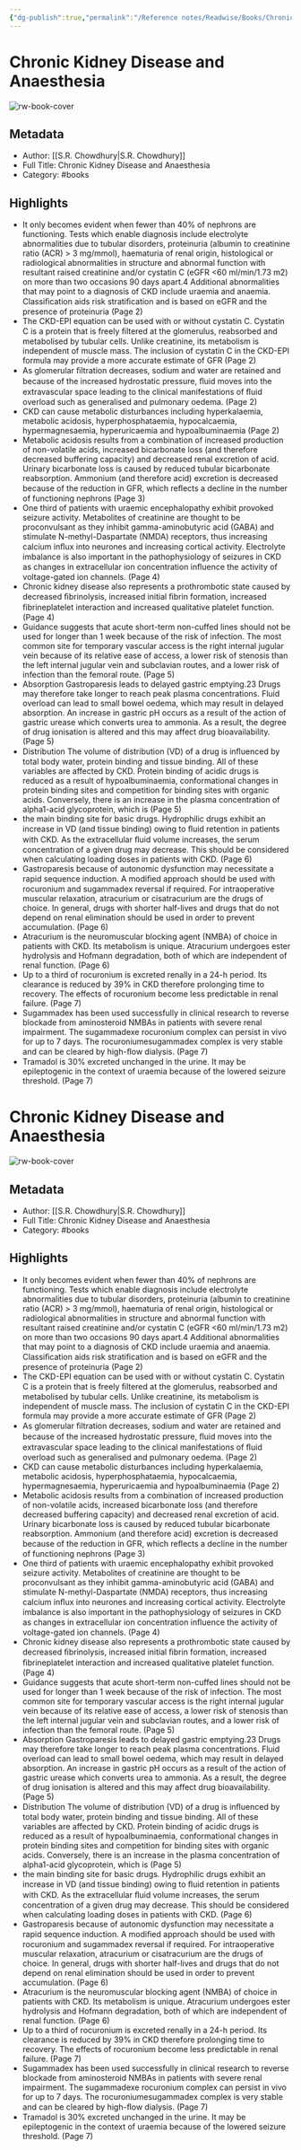 ```yaml
---
{"dg-publish":true,"permalink":"/Reference notes/Readwise/Books/Chronic Kidney Disease and Anaesthesia/"}
---
```


# Chronic Kidney Disease and Anaesthesia

![rw-book-cover](https://readwise-assets.s3.amazonaws.com/static/images/default-book-icon-3.40504e56b01b.png)

## Metadata
- Author: [[S.R. Chowdhury\|S.R. Chowdhury]]
- Full Title: Chronic Kidney Disease and Anaesthesia
- Category: #books

## Highlights
- It only becomes evident when fewer than 40% of nephrons are functioning. Tests which enable diagnosis include electrolyte abnormalities due to tubular disorders, proteinuria (albumin to creatinine ratio (ACR) > 3 mg/mmol), haematuria of renal origin, histological or radiological abnormalities in structure and abnormal function with resultant raised creatinine and/or cystatin C (eGFR <60 ml/min/1.73 m2) on more than two occasions 90 days apart.4 Additional abnormalities that may point to a diagnosis of CKD include uraemia and anaemia. Classiﬁcation aids risk stratiﬁcation and is based on eGFR and the presence of proteinuria (Page 2)
- The CKD-EPI equation can be used with or without cystatin C. Cystatin C is a protein that is freely ﬁltered at the glomerulus, reabsorbed and metabolised by tubular cells. Unlike creatinine, its metabolism is independent of muscle mass. The inclusion of cystatin C in the CKD-EPI formula may provide a more accurate estimate of GFR (Page 2)
- As glomerular ﬁltration decreases, sodium and water are retained and because of the increased hydrostatic pressure, ﬂuid moves into the extravascular space leading to the clinical manifestations of ﬂuid overload such as generalised and pulmonary oedema. (Page 2)
- CKD can cause metabolic disturbances including hyperkalaemia, metabolic acidosis, hyperphosphataemia, hypocalcaemia, hypermagnesaemia, hyperuricaemia and hypoalbuminaemia (Page 2)
- Metabolic acidosis results from a combination of increased production of non-volatile acids, increased bicarbonate loss (and therefore decreased buffering capacity) and decreased renal excretion of acid. Urinary bicarbonate loss is caused by reduced tubular bicarbonate reabsorption. Ammonium (and therefore acid) excretion is decreased because of the reduction in GFR, which reﬂects a decline in the number of functioning nephrons (Page 3)
- One third of patients with uraemic encephalopathy exhibit provoked seizure activity. Metabolites of creatinine are thought to be proconvulsant as they inhibit gamma-aminobutyric acid (GABA) and stimulate N-methyl-Daspartate (NMDA) receptors, thus increasing calcium inﬂux into neurones and increasing cortical activity. Electrolyte imbalance is also important in the pathophysiology of seizures in CKD as changes in extracellular ion concentration inﬂuence the activity of voltage-gated ion channels. (Page 4)
- Chronic kidney disease also represents a prothrombotic state caused by decreased ﬁbrinolysis, increased initial ﬁbrin formation, increased ﬁbrineplatelet interaction and increased qualitative platelet function. (Page 4)
- Guidance suggests that acute short-term non-cuffed lines should not be used for longer than 1 week because of the risk of infection. The most common site for temporary vascular access is the right internal jugular vein because of its relative ease of access, a lower risk of stenosis than the left internal jugular vein and subclavian routes, and a lower risk of infection than the femoral route. (Page 5)
- Absorption Gastroparesis leads to delayed gastric emptying.23 Drugs may therefore take longer to reach peak plasma concentrations. Fluid overload can lead to small bowel oedema, which may result in delayed absorption. An increase in gastric pH occurs as a result of the action of gastric urease which converts urea to ammonia. As a result, the degree of drug ionisation is altered and this may affect drug bioavailability. (Page 5)
- Distribution The volume of distribution (VD) of a drug is inﬂuenced by total body water, protein binding and tissue binding. All of these variables are affected by CKD. Protein binding of acidic drugs is reduced as a result of hypoalbuminaemia, conformational changes in protein binding sites and competition for binding sites with organic acids. Conversely, there is an increase in the plasma concentration of alpha1-acid glycoprotein, which is (Page 5)
- the main binding site for basic drugs. Hydrophilic drugs exhibit an increase in VD (and tissue binding) owing to ﬂuid retention in patients with CKD. As the extracellular ﬂuid volume increases, the serum concentration of a given drug may decrease. This should be considered when calculating loading doses in patients with CKD. (Page 6)
- Gastroparesis because of autonomic dysfunction may necessitate a rapid sequence induction. A modiﬁed approach should be used with rocuronium and sugammadex reversal if required. For intraoperative muscular relaxation, atracurium or cisatracurium are the drugs of choice. In general, drugs with shorter half-lives and drugs that do not depend on renal elimination should be used in order to prevent accumulation. (Page 6)
- Atracurium is the neuromuscular blocking agent (NMBA) of choice in patients with CKD. Its metabolism is unique. Atracurium undergoes ester hydrolysis and Hofmann degradation, both of which are independent of renal function. (Page 6)
- Up to a third of rocuronium is excreted renally in a 24-h period. Its clearance is reduced by 39% in CKD therefore prolonging time to recovery. The effects of rocuronium become less predictable in renal failure. (Page 7)
- Sugammadex has been used successfully in clinical research to reverse blockade from aminosteroid NMBAs in patients with severe renal impairment. The sugammadexe rocuronium complex can persist in vivo for up to 7 days. The rocuroniumesugammadex complex is very stable and can be cleared by high-ﬂow dialysis. (Page 7)
- Tramadol is 30% excreted unchanged in the urine. It may be epileptogenic in the context of uraemia because of the lowered seizure threshold. (Page 7)
# Chronic Kidney Disease and Anaesthesia

![rw-book-cover](https://readwise-assets.s3.amazonaws.com/static/images/default-book-icon-3.40504e56b01b.png)

## Metadata
- Author: [[S.R. Chowdhury\|S.R. Chowdhury]]
- Full Title: Chronic Kidney Disease and Anaesthesia
- Category: #books

## Highlights
- It only becomes evident when fewer than 40% of nephrons are functioning. Tests which enable diagnosis include electrolyte abnormalities due to tubular disorders, proteinuria (albumin to creatinine ratio (ACR) > 3 mg/mmol), haematuria of renal origin, histological or radiological abnormalities in structure and abnormal function with resultant raised creatinine and/or cystatin C (eGFR <60 ml/min/1.73 m2) on more than two occasions 90 days apart.4 Additional abnormalities that may point to a diagnosis of CKD include uraemia and anaemia. Classiﬁcation aids risk stratiﬁcation and is based on eGFR and the presence of proteinuria (Page 2)
- The CKD-EPI equation can be used with or without cystatin C. Cystatin C is a protein that is freely ﬁltered at the glomerulus, reabsorbed and metabolised by tubular cells. Unlike creatinine, its metabolism is independent of muscle mass. The inclusion of cystatin C in the CKD-EPI formula may provide a more accurate estimate of GFR (Page 2)
- As glomerular ﬁltration decreases, sodium and water are retained and because of the increased hydrostatic pressure, ﬂuid moves into the extravascular space leading to the clinical manifestations of ﬂuid overload such as generalised and pulmonary oedema. (Page 2)
- CKD can cause metabolic disturbances including hyperkalaemia, metabolic acidosis, hyperphosphataemia, hypocalcaemia, hypermagnesaemia, hyperuricaemia and hypoalbuminaemia (Page 2)
- Metabolic acidosis results from a combination of increased production of non-volatile acids, increased bicarbonate loss (and therefore decreased buffering capacity) and decreased renal excretion of acid. Urinary bicarbonate loss is caused by reduced tubular bicarbonate reabsorption. Ammonium (and therefore acid) excretion is decreased because of the reduction in GFR, which reﬂects a decline in the number of functioning nephrons (Page 3)
- One third of patients with uraemic encephalopathy exhibit provoked seizure activity. Metabolites of creatinine are thought to be proconvulsant as they inhibit gamma-aminobutyric acid (GABA) and stimulate N-methyl-Daspartate (NMDA) receptors, thus increasing calcium inﬂux into neurones and increasing cortical activity. Electrolyte imbalance is also important in the pathophysiology of seizures in CKD as changes in extracellular ion concentration inﬂuence the activity of voltage-gated ion channels. (Page 4)
- Chronic kidney disease also represents a prothrombotic state caused by decreased ﬁbrinolysis, increased initial ﬁbrin formation, increased ﬁbrineplatelet interaction and increased qualitative platelet function. (Page 4)
- Guidance suggests that acute short-term non-cuffed lines should not be used for longer than 1 week because of the risk of infection. The most common site for temporary vascular access is the right internal jugular vein because of its relative ease of access, a lower risk of stenosis than the left internal jugular vein and subclavian routes, and a lower risk of infection than the femoral route. (Page 5)
- Absorption Gastroparesis leads to delayed gastric emptying.23 Drugs may therefore take longer to reach peak plasma concentrations. Fluid overload can lead to small bowel oedema, which may result in delayed absorption. An increase in gastric pH occurs as a result of the action of gastric urease which converts urea to ammonia. As a result, the degree of drug ionisation is altered and this may affect drug bioavailability. (Page 5)
- Distribution The volume of distribution (VD) of a drug is inﬂuenced by total body water, protein binding and tissue binding. All of these variables are affected by CKD. Protein binding of acidic drugs is reduced as a result of hypoalbuminaemia, conformational changes in protein binding sites and competition for binding sites with organic acids. Conversely, there is an increase in the plasma concentration of alpha1-acid glycoprotein, which is (Page 5)
- the main binding site for basic drugs. Hydrophilic drugs exhibit an increase in VD (and tissue binding) owing to ﬂuid retention in patients with CKD. As the extracellular ﬂuid volume increases, the serum concentration of a given drug may decrease. This should be considered when calculating loading doses in patients with CKD. (Page 6)
- Gastroparesis because of autonomic dysfunction may necessitate a rapid sequence induction. A modiﬁed approach should be used with rocuronium and sugammadex reversal if required. For intraoperative muscular relaxation, atracurium or cisatracurium are the drugs of choice. In general, drugs with shorter half-lives and drugs that do not depend on renal elimination should be used in order to prevent accumulation. (Page 6)
- Atracurium is the neuromuscular blocking agent (NMBA) of choice in patients with CKD. Its metabolism is unique. Atracurium undergoes ester hydrolysis and Hofmann degradation, both of which are independent of renal function. (Page 6)
- Up to a third of rocuronium is excreted renally in a 24-h period. Its clearance is reduced by 39% in CKD therefore prolonging time to recovery. The effects of rocuronium become less predictable in renal failure. (Page 7)
- Sugammadex has been used successfully in clinical research to reverse blockade from aminosteroid NMBAs in patients with severe renal impairment. The sugammadexe rocuronium complex can persist in vivo for up to 7 days. The rocuroniumesugammadex complex is very stable and can be cleared by high-ﬂow dialysis. (Page 7)
- Tramadol is 30% excreted unchanged in the urine. It may be epileptogenic in the context of uraemia because of the lowered seizure threshold. (Page 7)
